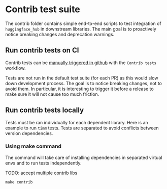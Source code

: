 # Contrib test suite

The contrib folder contains simple end-to-end scripts to test integration of `huggingface_hub` in downstream libraries. The main goal is to proactively notice breaking changes and deprecation warnings.

## Run contrib tests on CI

Contrib tests can be [manually triggered in github](https://github.com/huggingface/huggingface_hub/actions) with the `Contrib tests` workflow.

Tests are not run in the default test suite (for each PR) as this would slow down development process. The goal is to notice breaking changes, not to avoid them. In particular, it is interesting to trigger it before a release to make sure it will not cause too much friction.

## Run contrib tests locally

Tests must be ran individually for each dependent library. Here is an example to run
`timm` tests. Tests are separated to avoid conflicts between version dependencies.

### Using make command

The command will take care of installing dependencies in separated virtual envs and to
run tests independently.

TODO: accept multiple contrib libs

```
make contrib
```